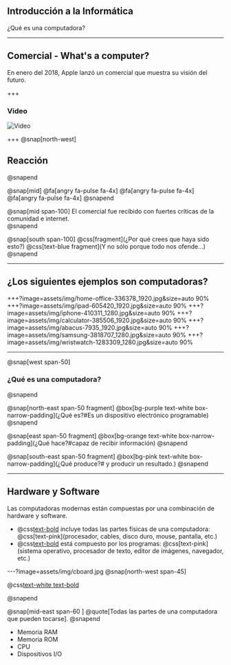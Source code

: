 ## Introducción a la Informática
¿Qué es una computadora?

---
## Comercial - What's a computer?
En enero del 2018, Apple lanzó un comercial que muestra su visión del futuro.

+++
### Video
![Video](https://www.youtube.com/embed/pI-iJcC9JUc)

+++
@snap[north-west]
## Reacción
@snapend

@snap[mid]
@fa[angry fa-pulse fa-4x]
@fa[angry fa-pulse fa-4x]
@fa[angry fa-pulse fa-4x]
@snapend

@snap[mid span-100]
El comercial fue recibido con fuertes críticas de la comunidad e internet. <br/>
@snapend

@snap[south span-100]
@css[fragment](¿Por qué crees que haya sido esto?)
@css[text-blue fragment](Y no sólo porque todo nos ofende...)
@snapend

---
## ¿Los siguientes ejemplos son computadoras?

+++?image=assets/img/home-office-336378_1920.jpg&size=auto 90%
+++?image=assets/img/ipad-605420_1920.jpg&size=auto 90%
+++?image=assets/img/iphone-410311_1280.jpg&size=auto 90%
+++?image=assets/img/calculator-385506_1920.jpg&size=auto 90%
+++?image=assets/img/abacus-7935_1920.jpg&size=auto 90%
+++?image=assets/img/samsung-3818707_1280.jpg&size=auto 90%
+++?image=assets/img/wristwatch-1283309_1280.jpg&size=auto 90%

---
@snap[west span-50]
### ¿Qué es una computadora?
@snapend

@snap[north-east span-50 fragment] 
@box[bg-purple text-white box-narrow-padding](¿Qué es?#Es un dispositivo electrónico programable)
@snapend

@snap[east span-50 fragment] 
@box[bg-orange text-white box-narrow-padding](¿Qué hace?#capaz de recibir información) 
@snapend

@snap[south-east span-50 fragment] 
@box[bg-pink text-white box-narrow-padding](¿Qué produce?# y producir un resultado.) 
@snapend

---
## Hardware y Software

Las computadoras modernas están compuestas por una combinación de hardware y software.

* @css[text-bold](Hardware) incluye todas las partes físicas de una computadora: 
@css[text-pink](procesador, cables, disco duro, mouse, pantalla, etc.)
* @css[text-bold](Software) está compuesto por los programas: 
@css[text-pink](sistema operativo, procesador de texto, editor de imágenes, navegador, etc.)

---?image=assets/img/cboard.jpg
@snap[north-west span-45]

@css[text-white text-bold](Hardware)

@snapend

@snap[mid-east span-60 ]
@quote[Todas las partes de una computadora que pueden tocarse].
@snapend

* Memoria RAM
* Memoria ROM
* CPU
* Dispositivos I/O



